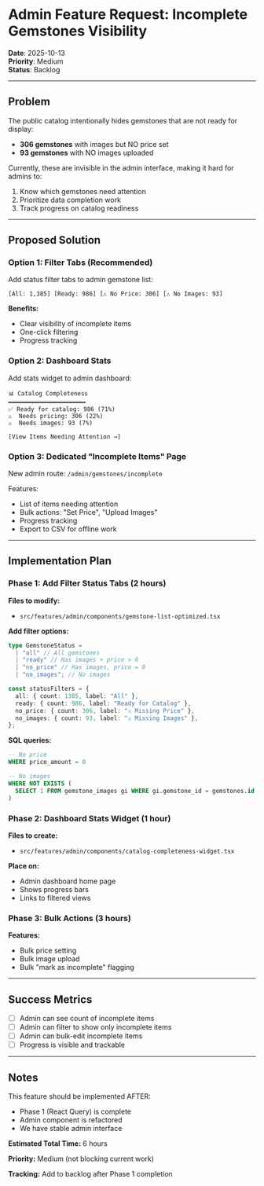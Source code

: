 # Admin Feature Request: Incomplete Gemstones Visibility

**Date**: 2025-10-13  
**Priority**: Medium  
**Status**: Backlog

---

## Problem

The public catalog intentionally hides gemstones that are not ready for display:

- **306 gemstones** with images but NO price set
- **93 gemstones** with NO images uploaded

Currently, these are invisible in the admin interface, making it hard for admins to:

1. Know which gemstones need attention
2. Prioritize data completion work
3. Track progress on catalog readiness

---

## Proposed Solution

### Option 1: Filter Tabs (Recommended)

Add status filter tabs to admin gemstone list:

```
[All: 1,385] [Ready: 986] [⚠️ No Price: 306] [⚠️ No Images: 93]
```

**Benefits:**

- Clear visibility of incomplete items
- One-click filtering
- Progress tracking

### Option 2: Dashboard Stats

Add stats widget to admin dashboard:

```
📊 Catalog Completeness
━━━━━━━━━━━━━━━━━━━━━━
✅ Ready for catalog: 986 (71%)
⚠️  Needs pricing: 306 (22%)
⚠️  Needs images: 93 (7%)

[View Items Needing Attention →]
```

### Option 3: Dedicated "Incomplete Items" Page

New admin route: `/admin/gemstones/incomplete`

Features:

- List of items needing attention
- Bulk actions: "Set Price", "Upload Images"
- Progress tracking
- Export to CSV for offline work

---

## Implementation Plan

### Phase 1: Add Filter Status Tabs (2 hours)

**Files to modify:**

- `src/features/admin/components/gemstone-list-optimized.tsx`

**Add filter options:**

```typescript
type GemstoneStatus =
  | "all" // All gemstones
  | "ready" // Has images + price > 0
  | "no_price" // Has images, price = 0
  | "no_images"; // No images

const statusFilters = {
  all: { count: 1385, label: "All" },
  ready: { count: 986, label: "Ready for Catalog" },
  no_price: { count: 306, label: "⚠️ Missing Price" },
  no_images: { count: 93, label: "⚠️ Missing Images" },
};
```

**SQL queries:**

```sql
-- No price
WHERE price_amount = 0

-- No images
WHERE NOT EXISTS (
  SELECT 1 FROM gemstone_images gi WHERE gi.gemstone_id = gemstones.id
)
```

### Phase 2: Dashboard Stats Widget (1 hour)

**Files to create:**

- `src/features/admin/components/catalog-completeness-widget.tsx`

**Place on:**

- Admin dashboard home page
- Shows progress bars
- Links to filtered views

### Phase 3: Bulk Actions (3 hours)

**Features:**

- Bulk price setting
- Bulk image upload
- Bulk "mark as incomplete" flagging

---

## Success Metrics

- [ ] Admin can see count of incomplete items
- [ ] Admin can filter to show only incomplete items
- [ ] Admin can bulk-edit incomplete items
- [ ] Progress is visible and trackable

---

## Notes

This feature should be implemented AFTER:

- Phase 1 (React Query) is complete
- Admin component is refactored
- We have stable admin interface

**Estimated Total Time:** 6 hours

**Priority:** Medium (not blocking current work)

**Tracking:** Add to backlog after Phase 1 completion
